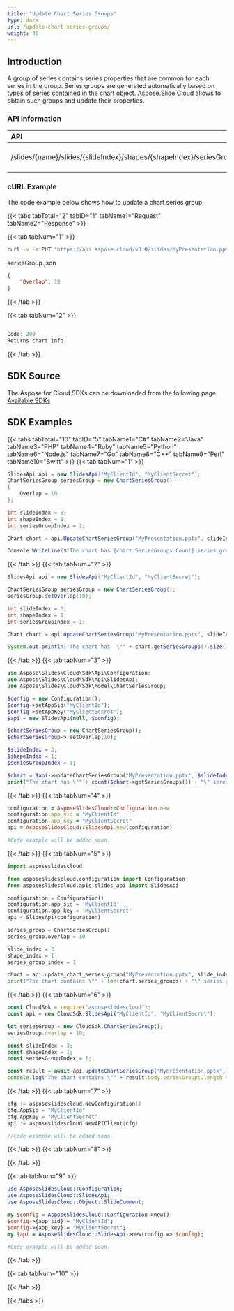 ```yaml
---
title: "Update Chart Series Groups"
type: docs
url: /update-chart-series-groups/
weight: 40
---
```

## **Introduction**

A group of series contains series properties that are common for each series in the group. Series groups are generated automatically based on types of series contained in the chart object. Aspose.Slide Cloud allows to obtain such groups and update their properties.

### **API Information**
|**API**|**Type**|**Description**|**Resource**|
| :- | :- | :- | :- |
/slides/{name}/slides/{slideIndex}/shapes/{shapeIndex}/seriesGroup/{seriesGroupIndex}|PUT|Update chart series group|[UpdateChartSeriesGroup]()
### **cURL Example**
The code example below shows how to update a chart series group. 

{{< tabs tabTotal="2" tabID="1" tabName1="Request" tabName2="Response" >}}

{{< tab tabNum="1" >}}
```sh
curl -v -X PUT "https://api.aspose.cloud/v3.0/slides/MyPresentation.pptx/slides/1/shapes/1/seriesGroup/1" -d @"seriesGroup.json" -H "Content-Type: text/json" -H "Authorization: Bearer [Access Token]"
```

seriesGroup.json
```json
{
	"Overlap": 10
}
```
{{< /tab >}}

{{< tab tabNum="2" >}}

```java

Code: 200
Returns chart info.

```

{{< /tab >}}
## **SDK Source**
The Aspose for Cloud SDKs can be downloaded from the following page: [Available SDKs](/slides/available-sdks/)
## **SDK Examples**
{{< tabs tabTotal="10" tabID="5" tabName1="C#" tabName2="Java" tabName3="PHP" tabName4="Ruby" tabName5="Python" tabName6="Node.js" tabName7="Go" tabName8="C++" tabName9="Perl" tabName10="Swift" >}}
{{< tab tabNum="1" >}}

```csharp
SlidesApi api = new SlidesApi("MyClientId", "MyClientSecret");
ChartSeriesGroup seriesGroup = new ChartSeriesGroup()
{
    Overlap = 10
};

int slideIndex = 3;
int shapeIndex = 1;
int seriesGroupIndex = 1;

Chart chart = api.UpdateChartSeriesGroup("MyPresentation.pptx", slideIndex, shapeIndex, seriesGroupIndex, seriesGroup);

Console.WriteLine($"The chart has {chart.SeriesGroups.Count} series groups.");
```

{{< /tab >}}
{{< tab tabNum="2" >}}

```java
SlidesApi api = new SlidesApi("MyClientId", "MyClientSecret");

ChartSeriesGroup seriesGroup = new ChartSeriesGroup();
seriesGroup.setOverlap(10);

int slideIndex = 3;
int shapeIndex = 1;
int seriesGroupIndex = 1;

Chart chart = api.updateChartSeriesGroup("MyPresentation.pptx", slideIndex, shapeIndex, seriesGroupIndex, seriesGroup, null, null, null);

System.out.println("The chart has  \"" + chart.getSeriesGroups().size() + "\" series groups.");
```

{{< /tab >}}
{{< tab tabNum="3" >}}

```php
use Aspose\Slides\Cloud\Sdk\Api\Configuration;
use Aspose\Slides\Cloud\Sdk\Api\SlidesApi;
use Aspose\Slides\Cloud\Sdk\Model\ChartSeriesGroup;

$config = new Configuration();
$config->setAppSid("MyClientId");
$config->setAppKey("MyClientSecret");
$api = new SlidesApi(null, $config);

$chartSeriesGroup = new ChartSeriesGroup();
$chartSeriesGroup-> setOverlap(10);

$slideIndex = 3;
$shapeIndex = 1;
$seriesGroupIndex = 1;

$chart = $api->updateChartSeriesGroup("MyPresentation.pptx", $slideIndex, $shapeIndex, $seriesGroupIndex, $chartSeriesGroup);
print("The chart has \"" + count($chart->getSeriesGroups()) + "\" sereis groups.");
```

{{< /tab >}}
{{< tab tabNum="4" >}}

```ruby
configuration = AsposeSlidesCloud::Configuration.new
configuration.app_sid = "MyClientId"
configuration.app_key = "MyClientSecret"
api = AsposeSlidesCloud::SlidesApi.new(configuration)

#Code example will be added soon.
```

{{< /tab >}}
{{< tab tabNum="5" >}}

```python
import asposeslidescloud

from asposeslidescloud.configuration import Configuration
from asposeslidescloud.apis.slides_api import SlidesApi

configuration = Configuration()
configuration.app_sid = 'MyClientId'
configuration.app_key = 'MyClientSecret'
api = SlidesApi(configuration)

series_group = ChartSeriesGroup()
series_group.overlap = 10

slide_index = 3
shape_index = 1
series_group_index = 1

chart = api.update_chart_series_group("MyPresentation.pptx", slide_index, shape_index, series_group_index, series_group)
print("The chart contains \"" + len(chart.series_groups) + "\" series groups.")
```

{{< /tab >}}
{{< tab tabNum="6" >}}

```javascript
const CloudSdk = require("asposeslidescloud");
const api = new CloudSdk.SlidesApi("MyClientId", "MyClientSecret");

let seriesGroup = new CloudSdk.ChartSeriesGroup();
seriesGroup.overlap = 10;

const slideIndex = 3;
const shapeIndex = 1;
const seriesGroupIndex = 1;

const result = await api.updateChartSeriesGroup("MyPresentation.pptx", slideIndex, shapeIndex, seriesGroupIndex, seriesGroup);
console.log("The chart contains \"" + result.body.seriesGroups.length + "\" series groups.");
```
{{< /tab >}}
{{< tab tabNum="7" >}}

```go
cfg := asposeslidescloud.NewConfiguration()
cfg.AppSid = "MyClientId"
cfg.AppKey = "MyClientSecret"
api := asposeslidescloud.NewAPIClient(cfg)

//Code example will be added soon.
```

{{< /tab >}}
{{< tab tabNum="8" >}}

{{< /tab >}}

{{< tab tabNum="9" >}}

```perl
use AsposeSlidesCloud::Configuration;
use AsposeSlidesCloud::SlidesApi;
use AsposeSlidesCloud::Object::SlideComment;

my $config = AsposeSlidesCloud::Configuration->new();
$config->{app_sid} = "MyClientId";
$config->{app_key} = "MyClientSecret";
my $api = AsposeSlidesCloud::SlidesApi->new(config => $config);

#Code example will be added soon.
```

{{< /tab >}}

{{< tab tabNum="10" >}}

{{< /tab >}}

{{< /tabs >}}